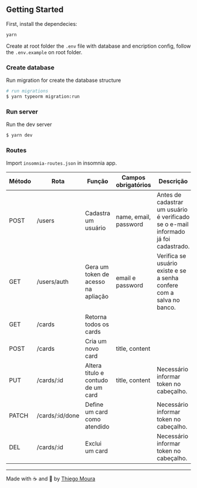 ## Getting Started

First, install the dependecies:

```bash
yarn
```

Create at root folder the `.env` file with database and encription config, follow the `.env.example` on root folder.

### Create database

Run migration for create the database structure

```bash
# run migrations
$ yarn typeorm migration:run
```
### Run server
Run the dev server
```bash
$ yarn dev
```

### Routes

Import `insomnia-routes.json` in insomnia app.

| Método | Rota | Função | Campos obrigatórios | Descrição |
|--|--|--|--|--|
| POST | /users | Cadastra um usuário | name, email, password | Antes de cadastrar um usuário é verificado se o e-mail informado já foi cadastrado. |
| GET | /users/auth | Gera um token de acesso na apliação | email e password | Verifica se usuário existe e se a senha confere com a salva no banco. |
| GET | /cards | Retorna todos os cards |  |  |
| POST | /cards | Cria um novo card | title, content |  |
| PUT | /cards/:id | Altera titulo e contudo de um card | title, content | Necessário informar token no cabeçalho. |
| PATCH | /cards/:id/done | Define um card como atendido | | Necessário informar token no cabeçalho. |
| DEL | /cards/:id | Exclui um card | | Necessário informar token no cabeçalho. |
---

Made with ☕ and 🤯 by [Thiego Moura](https://thiegomoura.github.io/me/)
